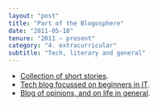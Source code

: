 ```yaml
---
layout: "post"
title: "Part of the Blogosphere"
date: "2011-05-18"
tenure: "2011 – present"
category: "4. extracurricular"
subtitle: "Tech, literary and general"
---
```


- [Collection of short stories](https://ramiyer.me).
- [Tech blog focussed on beginners in IT](http://tyro.ramiyer.me).
- [Blog of opinions, and on life in general](http://blog.ramiyer.me).
